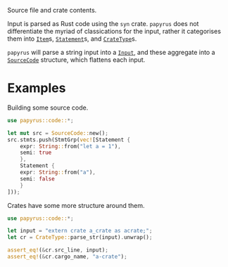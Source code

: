 Source file and crate contents.

Input is parsed as Rust code using the `syn` crate. `papyrus` does not differentiate the
myriad of classications for the input, rather it categorises them into [`Item`]s, [`Statement`]s,
and [`CrateType`]s.

`papyrus` will parse a string input into a [`Input`], and these aggregate into a [`SourceCode`]
structure, which flattens each input.

# Examples

Building some source code.
```rust
use papyrus::code::*;

let mut src = SourceCode::new();
src.stmts.push(StmtGrp(vec![Statement {
	expr: String::from("let a = 1"),
	semi: true
    },
    Statement {
	expr: String::from("a"),
	semi: false
    }
]));
```

Crates have some more structure around them.
```rust
use papyrus::code::*;

let input = "extern crate a_crate as acrate;";
let cr = CrateType::parse_str(input).unwrap();

assert_eq!(&cr.src_line, input);
assert_eq!(&cr.cargo_name, "a-crate");
```

[`CrateType`]: CrateType
[`Input`]: Input
[`Item`]: Item
[`SourceCode`]: SourceCode
[`Statement`]: Statement

